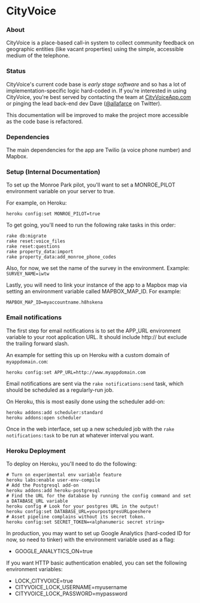 CityVoice
=====

### About

CityVoice is a place-based call-in system to collect community feedback on geographic entities (like vacant properties) using the simple, accessible medium of the telephone.

### Status

CityVoice's current code base is *early stage software* and so has a lot of implementation-specific logic hard-coded in. If you're interested in using CityVoice, you're best served by contacting the team at [CityVoiceApp.com](http://www.cityvoiceapp.com) or pinging the lead back-end dev Dave ([@allafarce](http://www.twitter.com/allafarce) on Twitter).

This documentation will be improved to make the project more accessible as the code base is refactored.

### Dependencies

The main dependencies for the app are Twilio (a voice phone number) and Mapbox.

### Setup (Internal Documentation)

To set up the Monroe Park pilot, you'll want to set a MONROE\_PILOT environment variable on your server to true.

For example, on Heroku:
```
heroku config:set MONROE_PILOT=true
```

To get going, you'll need to run the following rake tasks in this order:

```
rake db:migrate
rake reset:voice_files
rake reset:questions
rake property_data:import
rake property_data:add_monroe_phone_codes
```

Also, for now, we set the name of the survey in the environment. Example:
`SURVEY_NAME=iwtw`

Lastly, you will need to link your instance of the app to a Mapbox map via setting an environment variable called MAPBOX_MAP_ID. For example:

`MAPBOX_MAP_ID=myaccountname.h8hskena`


### Email notifications

The first step for email notifications is to set the APP_URL environment variable to your root application URL. It should include http:// but exclude the trailing forward slash.

An example for setting this up on Heroku with a custom domain of `myappdomain.com`:

```
heroku config:set APP_URL=http://www.myappdomain.com
```

Email notifications are sent via the `rake notifications:send` task, which should be scheduled as a regularly-run job.

On Heroku, this is most easily done using the scheduler add-on:
```
heroku addons:add scheduler:standard
heroku addons:open scheduler
```

Once in the web interface, set up a new scheduled job with the `rake notifications:task` to be run at whatever interval you want.

### Heroku Deployment

To deploy on Heroku, you'll need to do the following:
```
# Turn on experimental env variable feature
heroku labs:enable user-env-compile
# Add the Postgresql add-on 
heroku addons:add heroku-postgresql
# Find the URL for the database by running the config command and set a DATABASE_URL variable
heroku config # Look for your postgres URL in the output!
heroku config:set DATABASE_URL=yourpostgresURLgoeshere
# Asset pipeline complains without its secret token.
heroku config:set SECRET_TOKEN=<alphanumeric secret string>
```

In production, you may want to set up Google Analytics (hard-coded ID for now, so need to tinker) with the environment variable used as a flag:

- GOOGLE_ANALYTICS_ON=true

If you want HTTP basic authentication enabled, you can set the following environment variables:

- LOCK\_CITYVOICE=true
- CITYVOICE\_LOCK\_USERNAME=myusername
- CITYVOICE\_LOCK\_PASSWORD=mypassword

